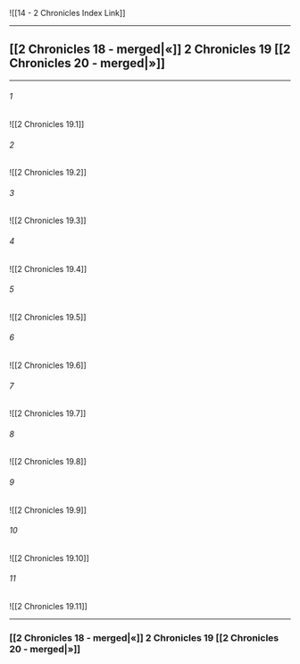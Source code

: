 ![[14 - 2 Chronicles Index Link]]

---
##  [[2 Chronicles 18 - merged|«]] 2 Chronicles 19 [[2 Chronicles 20 - merged|»]]

---

###### 1
![[2 Chronicles 19.1]] 

###### 2
![[2 Chronicles 19.2]] 

###### 3
![[2 Chronicles 19.3]] 

###### 4
![[2 Chronicles 19.4]]

###### 5 
![[2 Chronicles 19.5]] 

###### 6
![[2 Chronicles 19.6]] 

###### 7
![[2 Chronicles 19.7]] 

###### 8
![[2 Chronicles 19.8]] 

###### 9
![[2 Chronicles 19.9]] 

###### 10
![[2 Chronicles 19.10]] 

###### 11
![[2 Chronicles 19.11]] 


---
###  [[2 Chronicles 18 - merged|«]] 2 Chronicles 19 [[2 Chronicles 20 - merged|»]]